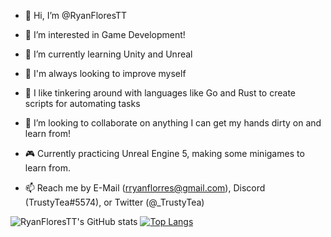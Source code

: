 - 👋 Hi, I’m @RyanFloresTT
  
- 👀 I’m interested in Game Development!
  
- 🌱 I’m currently learning Unity and Unreal
- 🚀 I'm always looking to improve myself
  
- 🔧 I like tinkering around with languages like Go and Rust to create scripts for automating tasks
- 💞️ I’m looking to collaborate on anything I can get my hands dirty on and learn from!

- 🎮 Currently practicing Unreal Engine 5, making some minigames to learn from.

- 📫 Reach me by E-Mail (rryanflorres@gmail.com), Discord (TrustyTea#5574), or Twitter (@_TrustyTea)
  
![RyanFloresTT's GitHub stats](https://github-readme-stats.vercel.app/api?username=RyanFloresTT&show_icons=true&theme=transparent) [![Top Langs](https://github-readme-stats.vercel.app/api/top-langs/?username=RyanFloresTT&layout=compact&theme=transparent&hide=shaderlab,HTML,hlsl,css)](https://github.com/RyanFloresTT/github-readme-stats)
